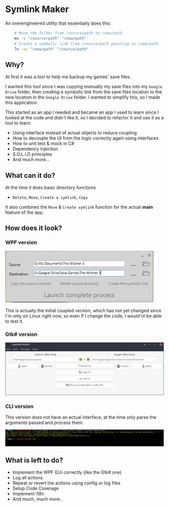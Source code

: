 Symlink Maker
============

An overengineered utility that essentially does this:
```sh
    # Move the folder from /source/path to /new/path
    mv -v "/source/path" "/new/path"
    # Create a symbolic link from /source/path pointing to /new/path
    ln -sv "/new/path" "/source/path"
```

## Why?

At first it was a tool to help me backup my games' save files.

I wanted this tool since I was copying manually my save files into my `Google Drive` folder, then creating a symbolic link from the save files location to the new location in the `Google Drive` folder. I wanted to simplify this, so I made this application.

This started as an app I needed and became an app I used to learn since I looked at the code and didn't like it, so I decided to refactor it and use it as a tool to learn:

- Using interface instead of actual objects to reduce coupling 
- How to decouple the UI from the logic correctly again using interfaces
- How to unit test & mock in C#
- Dependency Injection
- S.O.L.I.D principles
- And much more...

## What can it do?

At the time it does basic directory functions
- `Delete`, `Move`, `Create a symlink`, `Copy`

It also combines the `Move` & `Create symlink` function for the actual **main** feature of the app.


## How does it look?

### WPF version

![WPF Screenshot](screenshots/wpf.PNG)

This is actually the initial coupled version, which has not yet changed since I'm only on Linux right now, so even if I change the code, I would'nt be able to test it.

### Gtk# version

![Gtk# Screenshot](screenshots/gtk-sharp.png)

### CLI version

This version does not have an actual interface, at the time only parse the arguments passed and process them.

![CLI version](screenshots/cli.png)


## What is left to do?

- Implement the WPF GUi correctly (like the Gtk# one)
- Log all actions 
- Repeat or revert the actions using config or log files
- Setup Code Coverage
- Implement i18n
- And much, much more..

